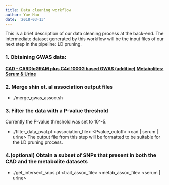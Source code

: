 ```yaml
---
title: Data cleaning workflow
author: Yue Hao
date: '2018-03-13'
---
```


This is a brief description of our data cleaning process at the back-end.
The intermediate dataset generated by this workflow will be the input files of our next step in the pipeline: LD pruning.

### 1. Obtaining GWAS data:
[**CAD - CARDIoGRAM plus C4d 1000G based GWAS (additive)**](http://www.cardiogramplusc4d.org/data-downloads/ )
[**Metabolites: Serum & Urine**](http://metabolomics.helmholtz-muenchen.de/gwas/index.php?task=download )

### 2. Merge shin et. al association output files
- ./merge_gwas_assoc.sh

### 3. Filter the data with a P-value threshold
Currently the P-value threshold was set to 10^-5.
- ./filter_data_pval.pl <association_file> <Pvalue_cutoff> <cad | serum | urine>
The output file from this step will be formatted to be suitable for the LD pruning process.

### 4.(optional) Obtain a subset of SNPs that present in both the CAD and the metabolite datasets
- ./get_intersect_snps.pl <trait_assoc_file> <metab_assoc_file> <serum | urine>

